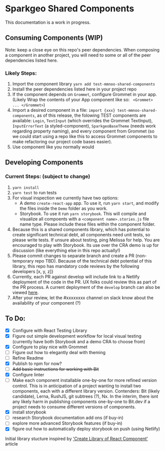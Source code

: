 # Sparkgeo Shared Components
This documentation is a work in progress. 
## Consuming Components (WIP)
Note: keep a close eye on this repo's peer dependencies. When composing a component in another project, you will need to some or all of the peer dependencies listed here. 
### Likely Steps:
1. Import the component library `yarn add test-mmnoo-shared-components` 
1. Install the peer dependencies listed here in your project repo
1. If the component depends on `Grommet`, configure Grommet in your app. (Likely Wrap the contents of your App component like so: ` <Grommet> ... </Grommet>`)
1. Import a desired component in a file: `import {xxx} test-mmnoo-shared-components`, as of this release, the folowing TEST components are available: `Login`, `TextInput` (which overrides the Grommet TextInput), `InputErrorText` (a styled-component), `SparkgeoBaseTheme` (needs work regarding property naming), and every component from Grommet (so we could start using a repo like this to access Grommet components to make refactoring our project code bases easier). 
1. Use component like you normally would

## Developing Components
### Current Steps: (subject to change)
1. `yarn install`
1. `yarn test` to run tests
1. For visual inspection we currently have two options:
    *  A demo `create-react-app` app. To use it, run `yarn start`, and modify the files inside the `Demo` folder as you work.
    * Storybook. To use it run `yarn storybook`. This will compile and visualize all compoents with a `<component name>.stories.js` file name type. Please include these files within the component folder.
1. Because this is a shared components library, which has potential to create significant technical debt, all components need unit tests, so please write tests. If unsure about testing, ping Melissa for help. You are encouraged to play with Storybook. Its use over the CRA demo is up for discussion (like everything else in this repo actually!)
1. Please commit changes to separate branch and create a PR (non-temporary repo TBD). Because of the technical debt potential of this library, this repo has mandatory code reviews by the following developers [x, y, z]}
1. Currently, each PR against develop will include link to a Netlify deployment of the code in the PR. UX folks could review this as part of the PR process. A current deployment of the `develop` branch can also be viewed [here](https://compassionate-jepsen-7e2ea6.netlify.com/).
1. After your review, let the #xxxxxxxx channel on slack know about the availability of your component (?)

## To Do:

- [x] Configure with React Testing Library
- [x] Figure out simple development workflow for local visual testing (currently have both Storybook and a demo CRA to choose from)
- [x] Configure to play nice with Grommet
- [ ] Figure out how to elegantly deal with theming
- [ ] Refine Readme
- [x] Publish to npm for now?
- [ ] ~~Add basic instructions for working with Bit~~
- [x] Configure linter
- [ ] Make each component installable one-by-one for more refined version control. This is in anticipation of a project wanting to install two components, each with a different library version. Contenders: Bit (likely candidate), Lerna, RushJS, git subtrees (?), Nx. In the interim, there isnt any likely harm in publishing components one-by-one to Bit.dev if a project needs to consume different versions of components. 
- [x] install storybook
- [ ] research Storybook documentation add ons (if buy-in)
- [ ] explore more advanced Storybook features (if buy-in)
- [x] figure out how to automatically deploy storybook on push (using Netlify)

Initial library stucture inspired by ['Create Library of React Component'](https://dev.to/arpitjain_in/create-library-of-react-component-1fa8 ) article